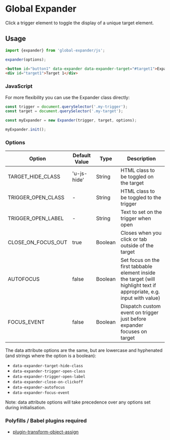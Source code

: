 # Global Expander

Click a trigger element to toggle the display of a unique target element.

## Usage

```javascript
import {expander} from 'global-expander/js';

expander(options);
```

```html
<button id="button1" data-expander data-expander-target="#target1">Expander 1</button>
<div id="target1">Target 1</div>
```

### JavaScript

For more flexibility you can use the Expander class directly:

```javascript
const trigger = document.querySelector('.my-trigger');
const target = document.querySelector('.my-target');

const myExpander = new Expander(trigger, target, options);

myExpander.init();
``` 

### Options

| Option             | Default Value | Type    | Description |
|--------------------|---------------|---------|-----------------------------------------------------------------------------------------------------------------------|
| TARGET_HIDE_CLASS  | 'u-js-hide'   | String  | HTML class to be toggled on the target                                                                                |
| TRIGGER_OPEN_CLASS | -             | String  | HTML class to be toggled to the trigger                                                                               |
| TRIGGER_OPEN_LABEL | -             | String  | Text to set on the trigger when open                                                                                  |
| CLOSE_ON_FOCUS_OUT  | true          | Boolean | Closes when you click or tab outside of the target                                                                           |
| AUTOFOCUS          | false         | Boolean | Set focus on the first tabbable element inside the target (will highlight text if appropriate, e.g. input with value) |
| FOCUS_EVENT          | false         | Boolean | Dispatch custom event on trigger just before expander focuses on target |

The data attribute options are the same, but are lowercase and hyphenated (and strings where the option is a boolean):

- `data-expander-target-hide-class`
- `data-expander-trigger-open-class`
- `data-expander-trigger-open-label`
- `data-expander-close-on-clickoff`
- `data-expander-autofocus`
- `data-expander-focus-event`

Note: data attribute options will take precedence over any options set during initialisation.

### Polyfills / Babel plugins required

- [plugin-transform-object-assign](https://babeljs.io/docs/en/babel-plugin-transform-object-assign)
